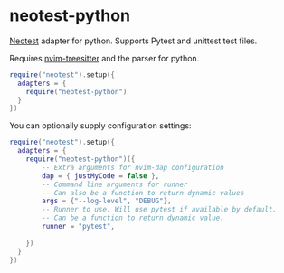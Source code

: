 # neotest-python

[Neotest](https://github.com/rcarriga/neotest) adapter for python.
Supports Pytest and unittest test files.

Requires [nvim-treesitter](https://github.com/nvim-treesitter/nvim-treesitter) and the parser for python.

```lua
require("neotest").setup({
  adapters = {
    require("neotest-python")
  }
})
```

You can optionally supply configuration settings:
```lua
require("neotest").setup({
  adapters = {
    require("neotest-python")({
        -- Extra arguments for nvim-dap configuration
        dap = { justMyCode = false },
        -- Command line arguments for runner
        -- Can also be a function to return dynamic values
        args = {"--log-level", "DEBUG"},
        -- Runner to use. Will use pytest if available by default.
        -- Can be a function to return dynamic value.
        runner = "pytest",
        
    })
  }
})

```

